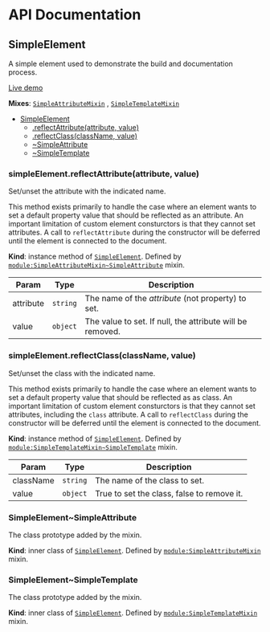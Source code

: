 # API Documentation
<a name="module_SimpleElement"></a>

## SimpleElement
A simple element used to demonstrate the build and documentation process.

[Live demo](http://elix.org/elix/elements/elix-simple-element/)

**Mixes**: <code>[SimpleAttributeMixin](../elix-mixins/docs/SimpleAttributeMixin.md)</code>
  , <code>[SimpleTemplateMixin](../elix-mixins/docs/SimpleTemplateMixin.md)</code>
  

* [SimpleElement](#module_SimpleElement)
    * [.reflectAttribute(attribute, value)](#module_SimpleAttributeMixin..SimpleAttribute+reflectAttribute)
    * [.reflectClass(className, value)](#module_SimpleTemplateMixin..SimpleTemplate+reflectClass)
    * [~SimpleAttribute](#module_SimpleAttributeMixin..SimpleAttribute)
    * [~SimpleTemplate](#module_SimpleTemplateMixin..SimpleTemplate)

<a name="module_SimpleAttributeMixin..SimpleAttribute+reflectAttribute"></a>

### simpleElement.reflectAttribute(attribute, value)
Set/unset the attribute with the indicated name.

This method exists primarily to handle the case where an element wants to
set a default property value that should be reflected as an attribute. An
important limitation of custom element consturctors is that they cannot
set attributes. A call to `reflectAttribute` during the constructor will
be deferred until the element is connected to the document.

  **Kind**: instance method of <code>[SimpleElement](#module_SimpleElement)</code>. Defined by <code>[module:SimpleAttributeMixin~SimpleAttribute](../elix-mixins/docs/module:SimpleAttributeMixin~SimpleAttribute.md)</code> mixin.

| Param | Type | Description |
| --- | --- | --- |
| attribute | <code>string</code> | The name of the *attribute* (not property) to set. |
| value | <code>object</code> | The value to set. If null, the attribute will be removed. |

<a name="module_SimpleTemplateMixin..SimpleTemplate+reflectClass"></a>

### simpleElement.reflectClass(className, value)
Set/unset the class with the indicated name.

This method exists primarily to handle the case where an element wants to
set a default property value that should be reflected as as class. An
important limitation of custom element consturctors is that they cannot
set attributes, including the `class` attribute. A call to
`reflectClass` during the constructor will be deferred until the element
is connected to the document.

  **Kind**: instance method of <code>[SimpleElement](#module_SimpleElement)</code>. Defined by <code>[module:SimpleTemplateMixin~SimpleTemplate](../elix-mixins/docs/module:SimpleTemplateMixin~SimpleTemplate.md)</code> mixin.

| Param | Type | Description |
| --- | --- | --- |
| className | <code>string</code> | The name of the class to set. |
| value | <code>object</code> | True to set the class, false to remove it. |

<a name="module_SimpleAttributeMixin..SimpleAttribute"></a>

### SimpleElement~SimpleAttribute
The class prototype added by the mixin.

  **Kind**: inner class of <code>[SimpleElement](#module_SimpleElement)</code>. Defined by <code>[module:SimpleAttributeMixin](../elix-mixins/docs/module:SimpleAttributeMixin.md)</code> mixin.
<a name="module_SimpleTemplateMixin..SimpleTemplate"></a>

### SimpleElement~SimpleTemplate
The class prototype added by the mixin.

  **Kind**: inner class of <code>[SimpleElement](#module_SimpleElement)</code>. Defined by <code>[module:SimpleTemplateMixin](../elix-mixins/docs/module:SimpleTemplateMixin.md)</code> mixin.
